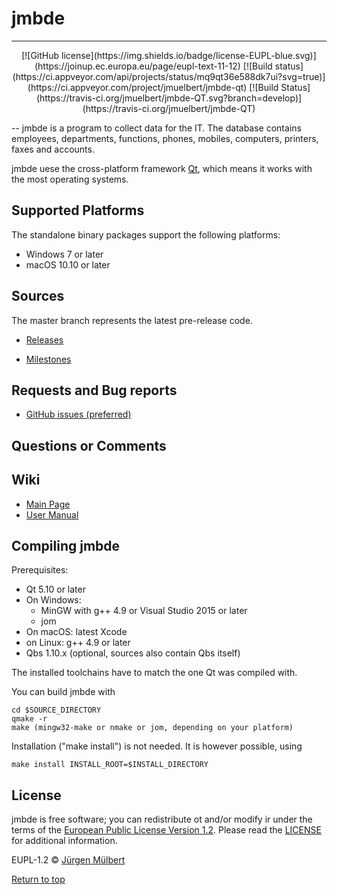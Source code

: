 <a name="jmbde" />

# jmbde

---

<p align="center">
[![GitHub license](https://img.shields.io/badge/license-EUPL-blue.svg)](https://joinup.ec.europa.eu/page/eupl-text-11-12)
[![Build status](https://ci.appveyor.com/api/projects/status/mq9qt36e588dk7ui?svg=true)](https://ci.appveyor.com/project/jmuelbert/jmbde-qt)
[![Build Status](https://travis-ci.org/jmuelbert/jmbde-QT.svg?branch=develop)](https://travis-ci.org/jmuelbert/jmbde-QT)
</p>

--
jmbde is a program to collect data for the IT. The database contains employees, departments, functions, phones, mobiles, computers, printers, faxes and accounts.

jmbde uese the cross-platform framework [Qt](http://www.qt.io/download-open-source/),
which means it works with the most operating systems.

## Supported Platforms

The standalone binary packages support the following platforms:

* Windows 7 or later
* macOS 10.10 or later

##  Sources

The master branch represents the latest pre-release code.

- [Releases](https://github.com/jmuelbert/jmbde-QT/releases)

- [Milestones](https://github.com/jmuelbert/jmbde-QT/milestones)

## Requests and Bug reports

- [GitHub issues (preferred)](https://github.com/jmuelbert/jmbde-QT/issues)

## Questions or Comments

## Wiki

- [Main Page](https://github.com/jmuelbert/jmbde-QT/wiki)
- [User Manual](http://jmuelbert.github.io/jmbde-QT/)

## Compiling jmbde

Prerequisites:

* Qt 5.10 or later
* On Windows:
    * MinGW with g++ 4.9 or Visual Studio 2015 or later
    * jom
* On macOS: latest Xcode
* on Linux: g++ 4.9 or later
* Qbs 1.10.x (optional, sources also contain Qbs itself)

The installed toolchains have to match the one Qt was compiled with.

You can build jmbde with

    cd $SOURCE_DIRECTORY
    qmake -r
    make (mingw32-make or nmake or jom, depending on your platform)

Installation ("make install") is not needed. It is however possible, using

    make install INSTALL_ROOT=$INSTALL_DIRECTORY

## License

jmbde is free software; you can redistribute ot and/or modify ir under the terms
of the [European Public License Version 1.2](https://joinup.ec.europa.eu/page/eupl-text-11-12).
Please read the [LICENSE](https://github.com/jmuelbert/jmbde-QT/blob/master/LICENSE) for additional information.

EUPL-1.2 © [Jürgen Mülbert](https:/github.com/jmuelbert/jmbde-QT)

[Return to top](#top)
